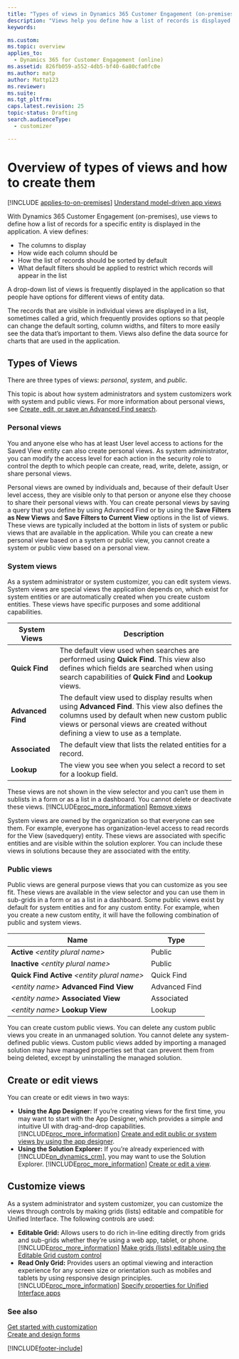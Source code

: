 ```yaml
---
title: "Types of views in Dynamics 365 Customer Engagement (on-premises)"
description: "Views help you define how a list of records is displayed in the app. This page provides an overview of the types of views and how to create and customize them."
keywords: 

ms.custom: 
ms.topic: overview
applies_to: 
  - Dynamics 365 for Customer Engagement (online)
ms.assetid: 826fb059-a552-4db5-bf40-6a80cfa0fc0e
ms.author: matp
author: Mattp123
ms.reviewer: 
ms.suite: 
ms.tgt_pltfrm: 
caps.latest.revision: 25
topic-status: Drafting
search.audienceType: 
  - customizer

---
```


# Overview of types of views and how to create them

[!INCLUDE [applies-to-on-premises](../includes/applies-to-on-premises.md)] [Understand model-driven app views](/powerapps/maker/model-driven-apps/create-edit-views) 

With Dynamics 365 Customer Engagement (on-premises), use views to define how a list of records for a specific entity is displayed in the application. A view defines:  
-  The columns to display    
-  How wide each column should be    
-  How the list of records should be sorted by default  
-  What default filters should be applied to restrict which records will appear in the list  
  
A drop-down list of views is frequently displayed in the application so that people have options for different views of entity data.  
  
The records that are visible in individual views are displayed in a list, sometimes called a grid, which frequently provides options so that people can change the default sorting, column widths, and filters to more easily see the data that’s important to them. Views also define the data source for charts that are used in the application.

## Types of Views 
There are three types of views: *personal*, *system*, and *public*.

This topic is about how system administrators and system customizers work with system and public views. For more information about personal views, see [Create, edit, or save an Advanced Find search](../basics/save-advanced-find-search.md).  
  
### Personal views  
You and anyone else who has at least User level access to actions for the Saved View entity can also create personal views. As system administrator, you can modify the access level for each action in the security role to control the depth to which people can create, read, write, delete, assign, or share personal views.  
 
Personal views are owned by individuals and, because of their default User level access, they are visible only to that person or anyone else they choose to share their personal views with. You can create personal views by saving a query that you define by using Advanced Find or by using the **Save Filters as New Views** and **Save Filters to Current View** options in the list of views. These views are typically included at the bottom in lists of system or public views that are available in the application. While you can create a new personal view based on a system or public view, you cannot create a system or public view based on a personal view.  
  
### System views  
As a system administrator or system customizer, you can edit system views. System views are special views the application depends on, which  exist for system entities or are automatically created when you create custom entities. These views have specific purposes and some additional capabilities.    
  
|System Views|Description|  
|------------------|-----------------|  
|**Quick Find**|The default view used when searches are performed using **Quick Find**. This view also defines which fields are searched when using search capabilities of **Quick Find** and **Lookup** views.|
|**Advanced Find**|The default view used to display results when using **Advanced Find**. This view also defines the columns used by default when new custom public views or personal views are created without defining a view to use as a template.|  
|**Associated**|The default view that lists the related entities for a record.|  
|**Lookup**|The view you see when you select a record to set for a lookup field.|  

These views are not shown in the view selector and you can’t use them in sublists in a form or as a list in a dashboard. You cannot delete or deactivate these views. [!INCLUDE[proc_more_information](../includes/proc-more-information.md)] [Remove views](../customize/remove-views.md)  
  
System views are owned by the organization so that everyone can see them. For example, everyone has organization-level access to read records for the View (savedquery) entity. These views are associated with specific entities and are visible within the solution explorer. You can include these views in solutions because they are associated with the entity.  
  
### Public views  
Public views are general purpose views that you can customize as you see fit. These views are available in the view selector and you can use them in sub-grids in a form or as a list in a dashboard. Some public views exist by default for system entities and for any custom entity. For example, when you create a new custom entity, it will have the following combination of public and system views.  
  
|Name|Type|  
|----------|----------|  
|**Active** *\<entity plural name>*|Public|  
|**Inactive** *\<entity plural name>*|Public|  
|**Quick Find Active** *\<entity plural name>*|Quick Find|  
|*\<entity name>* **Advanced Find View**|Advanced Find|  
|*\<entity name>* **Associated View**|Associated|  
|*\<entity name>* **Lookup View**|Lookup|  
  
You can create custom public views. You can delete any custom public views you create in an unmanaged solution. You cannot delete any system-defined public views. Custom public views added by importing a managed solution may have managed properties set that can prevent them from being deleted, except by uninstalling the managed solution. 

## Create or edit views
You can create or edit views in two ways:
- **Using the App Designer:** If you’re creating views for the first time, you may want to start with the App Designer, which provides a simple and intuitive UI with drag-and-drop capabilities. [!INCLUDE[proc_more_information](../includes/proc-more-information.md)] [Create and edit public or system views by using the app designer](../customize/create-edit-views-app-designer.md). 
- **Using the Solution Explorer:** If you’re already experienced with [!INCLUDE[pn_dynamics_crm](../includes/pn-dynamics-crm.md)], you may want to use the Solution Explorer. [!INCLUDE[proc_more_information](../includes/proc-more-information.md)] [Create or edit a view](../customize/create-and-edit-views.md).

## Customize views
As a system administrator and system customizer, you can customize the views through controls by making grids (lists) editable and compatible for Unified Interface. The following controls are used:
- **Editable Grid:** Allows users to do rich in-line editing directly from grids and sub-grids whether they’re using a web app, tablet, or phone. [!INCLUDE[proc_more_information](../includes/proc-more-information.md)] [Make grids (lists) editable using the Editable Grid custom control](../customize/make-grids-lists-editable-custom-control.md)
- **Read Only Grid:** Provides users an optimal viewing and interaction experience for any screen size or orientation such as mobiles and tablets by using responsive design principles. [!INCLUDE[proc_more_information](../includes/proc-more-information.md)] [Specify properties for Unified Interface apps](../customize/specify-properties-for-unified-interface-apps.md)

### See also  
[Get started with customization](../customize/getting-started-customization.md)     
[Create and design forms](../customize/create-design-forms.md)   


[!INCLUDE[footer-include](../../../includes/footer-banner.md)]

